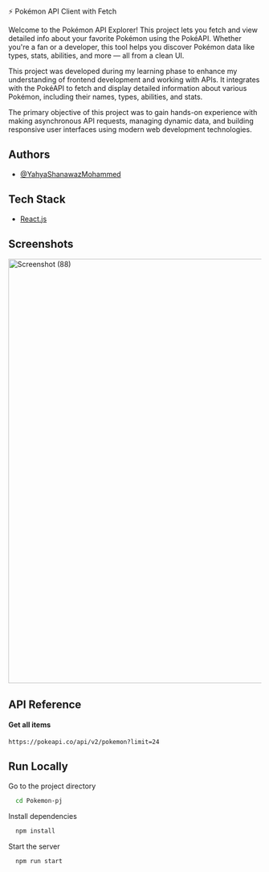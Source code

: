 ⚡ Pokémon API Client with Fetch

Welcome to the Pokémon API Explorer! This project lets you fetch and view detailed info about your favorite Pokémon using the PokéAPI. Whether you're a fan or a developer, this tool helps you discover Pokémon data like types, stats, abilities, and more — all from a clean UI.

This project was developed during my learning phase to enhance my understanding of frontend development and working with APIs. It integrates with the PokéAPI to fetch and display detailed information about various Pokémon, including their names, types, abilities, and stats.

The primary objective of this project was to gain hands-on experience with making asynchronous API requests, managing dynamic data, and building responsive user interfaces using modern web development technologies.
## Authors

- [@YahyaShanawazMohammed](https://github.com/shaan-77)

## Tech Stack
* [React.js](https://react.dev/)


## Screenshots
<img width="1894" height="844" alt="Screenshot (88)" src="https://github.com/user-attachments/assets/a72cc547-c181-4ef4-8b6c-94f62d693a9c" />


## API Reference

#### Get all items

```http
https://pokeapi.co/api/v2/pokemon?limit=24
```






## Run Locally

Go to the project directory

```bash
  cd Pokemon-pj
```

Install dependencies

```bash
  npm install
```

Start the server

```bash
  npm run start
```

